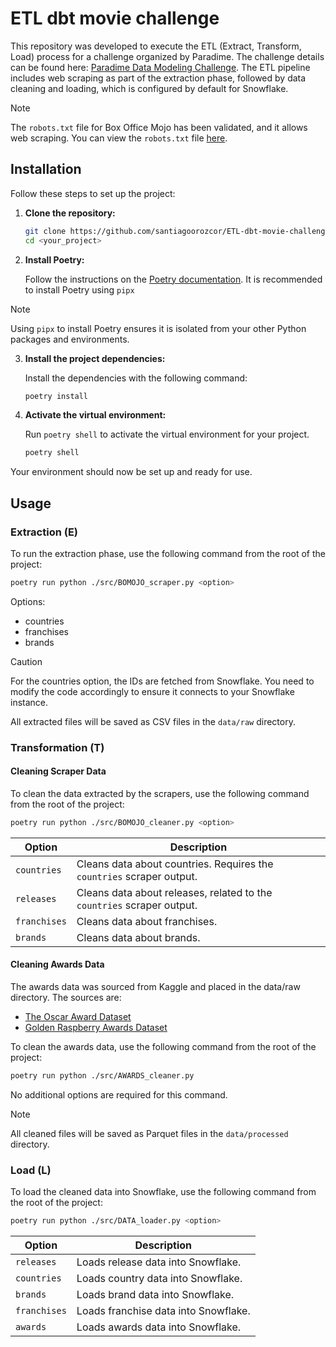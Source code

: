 # ETL dbt movie challenge

This repository was developed to execute the ETL (Extract, Transform, Load) process for a challenge organized by Paradime. The challenge details can be found here: [Paradime Data Modeling Challenge](https://www.paradime.io/dbt-data-modeling-challenge-movie-edition#div-registration-form). The ETL pipeline includes web scraping as part of the extraction phase, followed by data cleaning and loading, which is configured by default for Snowflake.

> [!NOTE]
> The `robots.txt` file for Box Office Mojo has been validated, and it allows web scraping. You can view the `robots.txt` file [here](https://www.boxofficemojo.com/robots.txt).

## Installation

Follow these steps to set up the project:

1. **Clone the repository:**

    ```bash
    git clone https://github.com/santiagoorozcor/ETL-dbt-movie-challenge.git
    cd <your_project>
    ```

2. **Install Poetry:**

   Follow the instructions on the [Poetry documentation](https://python-poetry.org/docs/). It is recommended to install Poetry using `pipx`

> [!NOTE]
> Using `pipx` to install Poetry ensures it is isolated from your other Python packages and environments.

3. **Install the project dependencies:**

    Install the dependencies with the following command:

    ```bash
    poetry install
    ```

4. **Activate the virtual environment:**

    Run `poetry shell` to activate the virtual environment for your project.

    ```bash
    poetry shell
    ```

Your environment should now be set up and ready for use.

## Usage

### Extraction (E)

To run the extraction phase, use the following command from the root of the project:

```bash
poetry run python ./src/BOMOJO_scraper.py <option>
```

Options:
- countries
- franchises
- brands

> [!CAUTION]
> For the countries option, the IDs are fetched from Snowflake. You need to modify the code accordingly to ensure it connects to your Snowflake instance.

All extracted files will be saved as CSV files in the `data/raw` directory.

### Transformation (T)

#### Cleaning Scraper Data

To clean the data extracted by the scrapers, use the following command from the root of the project:

```bash
poetry run python ./src/BOMOJO_cleaner.py <option>
```

| Option       | Description                                                |
|--------------|------------------------------------------------------------|
| `countries`  | Cleans data about countries. Requires the `countries` scraper output. |
| `releases`   | Cleans data about releases, related to the `countries` scraper output. |
| `franchises` | Cleans data about franchises.                              |
| `brands`     | Cleans data about brands.                                  |

#### Cleaning Awards Data
The awards data was sourced from Kaggle and placed in the data/raw directory. The sources are:

- [The Oscar Award Dataset](https://www.kaggle.com/datasets/unanimad/the-oscar-award/data)
- [Golden Raspberry Awards Dataset](https://www.kaggle.com/datasets/martj42/golden-raspberry-awards)

To clean the awards data, use the following command from the root of the project:

```bash
poetry run python ./src/AWARDS_cleaner.py
```
No additional options are required for this command.

> [!NOTE]
> All cleaned files will be saved as Parquet files in the `data/processed` directory.

### Load (L)

To load the cleaned data into Snowflake, use the following command from the root of the project:

```bash
poetry run python ./src/DATA_loader.py <option>
```

| Option       | Description                            |
|--------------|----------------------------------------|
| `releases`   | Loads release data into Snowflake.     |
| `countries`  | Loads country data into Snowflake.     |
| `brands`     | Loads brand data into Snowflake.       |
| `franchises` | Loads franchise data into Snowflake.   |
| `awards`     | Loads awards data into Snowflake.      |
